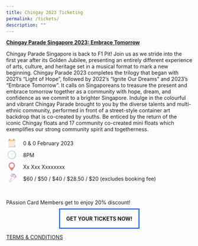 ```yaml
---
title: Chingay 2023 Ticketing
permalink: /tickets/
description: ""
---
```

<u><b>Chingay Parade Singapore 2023: Embrace Tomorrow</b></u>

<p>Chingay Parade Singapore is back to F1 Pit! Join us as we stride into the first year after its Golden Jubilee, presenting an entirely different experience of arts, culture, and heritage set in a musical format to mark a new beginning. Chingay Parade 2023 completes the trilogy that began with 2021’s “Light of Hope”, followed by 2022’s “Ignite Our Dreams” and 2023’s “Embrace Tomorrow”. It calls on Singaporeans to treasure the present and embrace tomorrow together as a community with hope, dream, and confidence as we commit to a brighter Singapore.
Indulge in the colourful and vibrant Chingay Parade brought to you by the diverse talents and multi-ethnic community, performed in front of a street-style container art backdrop that is co-created by youths. Be enticed by the return of the iconic Chingay floats and 17 community co-created mini floats which exemplifies our strong community spirit and togetherness. 
</p>

<p>
 </p>
	
<div style="line-height:2rem;"><img src="/images/Date.png" style="float:left; width:30px;height:30px"/>&nbsp; &nbsp; 0 & 0 February 2023<br>
<img src="/images/Time.png" style="float:left; width:30px;height:30px"/>
&nbsp;  &nbsp; 8PM<br>
<img src="/images/Venue.png" style="float:left; width:30px;height:30px"/> &nbsp; &nbsp; 
Xx Xxx Xxxxxxxx<br>
<img src="/images/Tickets.png" style="float:left; width:30px;height:30px"/>&nbsp; &nbsp;  $60 / $50 / $40 / $28.50 / $20 (excludes booking fee) <br><br>
PAssion Card Members get to enjoy 20% discount!</div>

<div style="display: block; margin: auto; text-align:center; border:3px solid #2d6ffa; width:fit-content;"><a style="text-decoration:none;" href="https://www.sistic.com.sg/"><div style="padding:1rem"><b>GET YOUR TICKETS NOW!</b></div></a></div>



	
[TERMS & CONDITIONS](/files/xxx.pdf)